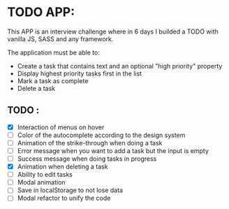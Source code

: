 # TODO APP:

This APP is an interview challenge where in 6 days I builded a TODO with vanilla JS, SASS and any framework.

The application must be able to:

- Create a task that contains text and an optional "high priority" property
- Display highest priority tasks first in the list
- Mark a task as complete
- Delete a task

## TODO :

- [x] Interaction of menus on hover
- [ ] Color of the autocomplete according to the design system
- [ ] Animation of the strike-through when doing a task
- [ ] Error message when you want to add a task but the input is empty
- [ ] Success message when doing tasks in progress
- [x] Animation when deleting a task
- [ ] Ability to edit tasks
- [ ] Modal animation
- [ ] Save in localStorage to not lose data
- [ ] Modal refactor to unify the code
